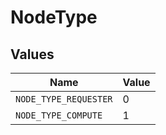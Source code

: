 # NodeType


## Values

| Name                  | Value                 |
| --------------------- | --------------------- |
| `NODE_TYPE_REQUESTER` | 0                     |
| `NODE_TYPE_COMPUTE`   | 1                     |